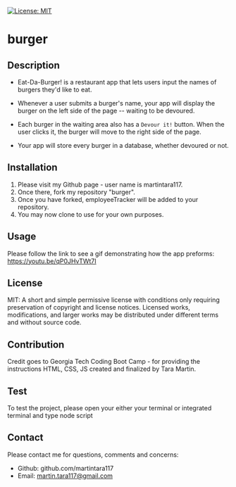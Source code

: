 [![License: MIT](https://img.shields.io/badge/License-MIT-yellow.svg)](https://opensource.org/licenses/MIT)

# burger

## Description

- Eat-Da-Burger! is a restaurant app that lets users input the names of burgers they'd like to eat.

- Whenever a user submits a burger's name, your app will display the burger on the left side of the page -- waiting to be devoured.

- Each burger in the waiting area also has a `Devour it!` button. When the user clicks it, the burger will move to the right side of the page.

- Your app will store every burger in a database, whether devoured or not.

## Installation

1. Please visit my Github page - user name is martintara117.
2. Once there, fork my repository "burger".
3. Once you have forked, employeeTracker will be added to your repository.
4. You may now clone to use for your own purposes.

## Usage

Please follow the link to see a gif demonstrating how the app preforms:
https://youtu.be/qP0JHvTWt7I

## License

MIT: A short and simple permissive license with conditions only requiring preservation of copyright and license notices. Licensed works, modifications, and larger works may be distributed under different terms and without source code.

## Contribution

Credit goes to Georgia Tech Coding Boot Camp - for providing the instructions
HTML, CSS, JS created and finalized by Tara Martin.

## Test

To test the project, please open your either your terminal or integrated terminal and type node script

## Contact

Please contact me for questions, comments and concerns:

- Github: github.com/martintara117
- Email: martin.tara117@gmail.com
